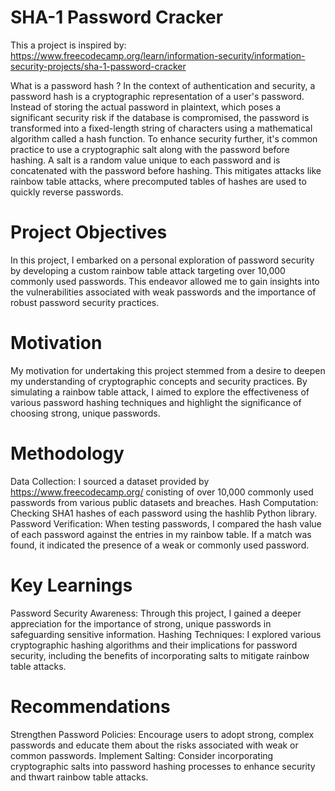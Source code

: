 # SHA-1 Password Cracker

This a project is inspired by: https://www.freecodecamp.org/learn/information-security/information-security-projects/sha-1-password-cracker

What is a password hash ? In the context of authentication and security, a password hash is a cryptographic representation of a user's password. Instead of storing the actual password in plaintext, which poses a significant security risk if the database is compromised, the password is transformed into a fixed-length string of characters using a mathematical algorithm called a hash function. To enhance security further, it's common practice to use a cryptographic salt along with the password before hashing. A salt is a random value unique to each password and is concatenated with the password before hashing. This mitigates attacks like rainbow table attacks, where precomputed tables of hashes are used to quickly reverse passwords.

# Project Objectives
In this project, I embarked on a personal exploration of password security by developing a custom rainbow table attack targeting over 10,000 commonly used passwords. This endeavor allowed me to gain insights into the vulnerabilities associated with weak passwords and the importance of robust password security practices.

# Motivation
My motivation for undertaking this project stemmed from a desire to deepen my understanding of cryptographic concepts and security practices. By simulating a rainbow table attack, I aimed to explore the effectiveness of various password hashing techniques and highlight the significance of choosing strong, unique passwords.

# Methodology
Data Collection: I sourced a dataset provided by https://www.freecodecamp.org/ conisting of over 10,000 commonly used passwords from various public datasets and breaches.
Hash Computation: Checking SHA1 hashes of each password using the hashlib Python library. 
Password Verification: When testing passwords, I compared the hash value of each password against the entries in my rainbow table. If a match was found, it indicated the presence of a weak or commonly used password.
# Key Learnings
Password Security Awareness: Through this project, I gained a deeper appreciation for the importance of strong, unique passwords in safeguarding sensitive information.
Hashing Techniques: I explored various cryptographic hashing algorithms and their implications for password security, including the benefits of incorporating salts to mitigate rainbow table attacks.
# Recommendations
Strengthen Password Policies: Encourage users to adopt strong, complex passwords and educate them about the risks associated with weak or common passwords.
Implement Salting: Consider incorporating cryptographic salts into password hashing processes to enhance security and thwart rainbow table attacks.
